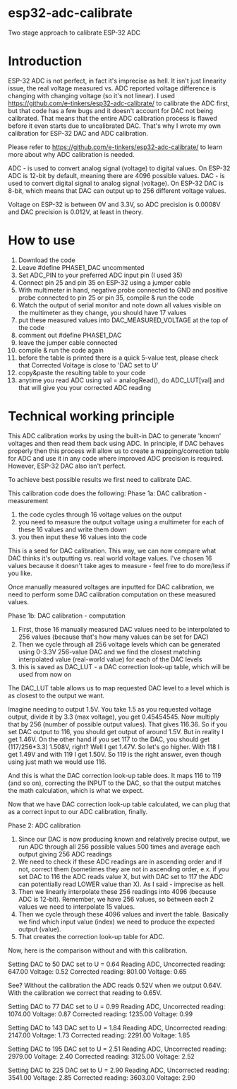 # esp32-adc-calibrate
Two stage approach to calibrate ESP-32 ADC

# Introduction
ESP-32 ADC is not perfect, in fact it's imprecise as hell. It isn't just linearity issue, the real voltage measured vs. ADC reported voltage difference is changing with changing voltage (so it's not linear).
I used https://github.com/e-tinkers/esp32-adc-calibrate/ to calibrate the ADC first, but that code has a few bugs and it doesn't account for DAC not being calibrated. That means that the entire ADC calibration process is flawed before it even starts due to uncalibrated DAC.
That's why I wrote my own calibration for ESP-32 DAC and ADC calibration.

Please refer to https://github.com/e-tinkers/esp32-adc-calibrate/ to learn more about why ADC calibration is needed.

ADC - is used to convert analog signal (voltage) to digital values. On ESP-32 ADC is 12-bit by default, meaning there are 4096 possible values.
DAC - is used to convert digital signal to analog signal (voltage). On ESP-32 DAC is 8-bit, which means that DAC can output up to 256 different voltage values.

Voltage on ESP-32 is between 0V and 3.3V, so ADC precision is 0.0008V and DAC precision is 0.012V, at least in theory.

# How to use
1. Download the code
2. Leave #define PHASE1_DAC uncommented
3. Set ADC_PIN to your preferred ADC input pin (I used 35)
4. Connect pin 25 and pin 35 on ESP-32 using a jumper cable
5. With multimeter in hand, negative probe connected to GND and positive probe connected to pin 25 or pin 35, compile & run the code
6. Watch the output of serial monitor and note down all values visible on the multimeter as they change, you should have 17 values
7. put these measured values into DAC_MEASURED_VOLTAGE at the top of the code
8. comment out #define PHASE1_DAC
9. leave the jumper cable connected
10. compile & run the code again
11. before the table is printed there is a quick 5-value test, please check that Corrected Voltage is close to 'DAC set to U'
12. copy&paste the resulting table to your code
13. anytime you read ADC using val = analogRead(), do ADC_LUT[val] and that will give you your corrected ADC reading


# Technical working principle
This ADC calibration works by using the built-in DAC to generate 'known' voltages and then read them back using ADC. In principle, if DAC behaves properly then this process will allow us to create a mapping/correction table for ADC and use it in any code where improved ADC precision is required.
However, ESP-32 DAC also isn't perfect.

To achieve best possible results we first need to calibrate DAC.

This calibration code does the following:
Phase 1a: DAC calibration - measurement
1. the code cycles through 16 voltage values on the output
2. you need to measure the output voltage using a multimeter for each of these 16 values and write them down
3. you then input these 16 values into the code

This is a seed for DAC calibration. This way, we can now compare what DAC thinks it's outputting vs. real world voltage values.
I've chosen 16 values because it doesn't take ages to measure - feel free to do more/less if you like.

Once manually measured voltages are inputted for DAC calibration, we need to perform some DAC calibration computation on these measured values.

Phase 1b: DAC calibration - computation
1. First, those 16 manually measured DAC values need to be interpolated to 256 values (because that's how many values can be set for DAC)
2. Then we cycle through all 256 voltage levels which can be generated using 0-3.3V 256-value DAC and we find the closest matching interpolated value (real-world value) for each of the DAC levels
3. this is saved as DAC_LUT - a DAC correction look-up table, which will be used from now on

The DAC_LUT table allows us to map requested DAC level to a level which is as closest to the output we want.

Imagine needing to output 1.5V. You take 1.5 as you requested voltage output, divide it by 3.3 (max voltage), you get 0.45454545. Now multiply that by 256 (number of possible output values). That gives 116.36. So if you set DAC output to 116, you should get output of around 1.5V. But in reality I get 1.46V. On the other hand if you set 117 to the DAC, you should get (117/256*3.3) 1.508V, right? Well I get 1.47V. So let's go higher. With 118 I get 1.49V and with 119 I get 1.50V. So 119 is the right answer, even though using just math we would use 116.

And this is what the DAC correction look-up table does. It maps 116 to 119 (and so on), correcting the INPUT to the DAC, so that the output matches the math calculation, which is what we expect.

Now that we have DAC correction look-up table calculated, we can plug that as a correct input to our ADC calibration, finally.

Phase 2: ADC calibration
1. Since our DAC is now producing known and relatively precise output, we run ADC through all 256 possible values 500 times and average each output giving 256 ADC readings
2. We need to check if these ADC readings are in ascending order and if not, correct them (sometimes they are not in ascending order, e.x. if you set DAC to 116 the ADC reads value X, but with DAC set to 117 the ADC can potentially read LOWER value than X). As I said - imprecise as hell.
3. Then we linearly interpolate these 256 readings into 4096 (because ADC is 12-bit). Remember, we have 256 values, so between each 2 values we need to interpolate 15 values.
4. Then we cycle through these 4096 values and invert the table. Basically we find which input value (index) we need to produce the expected output (value).
5. That creates the correction look-up table for ADC.

Now, here is the comparison without and with this calibration.

Setting DAC to 50
DAC set to U = 0.64
Reading ADC, Uncorrected reading: 647.00 Voltage: 0.52
Corrected reading: 801.00 Voltage: 0.65

See? Without the calibration the ADC reads 0.52V when we output 0.64V. With the calibration we correct that reading to 0.65V.

Setting DAC to 77
DAC set to U = 0.99
Reading ADC, Uncorrected reading: 1074.00 Voltage: 0.87
Corrected reading: 1235.00 Voltage: 0.99

Setting DAC to 143
DAC set to U = 1.84
Reading ADC, Uncorrected reading: 2147.00 Voltage: 1.73
Corrected reading: 2291.00 Voltage: 1.85

Setting DAC to 195
DAC set to U = 2.51
Reading ADC, Uncorrected reading: 2979.00 Voltage: 2.40
Corrected reading: 3125.00 Voltage: 2.52

Setting DAC to 225
DAC set to U = 2.90
Reading ADC, Uncorrected reading: 3541.00 Voltage: 2.85
Corrected reading: 3603.00 Voltage: 2.90



